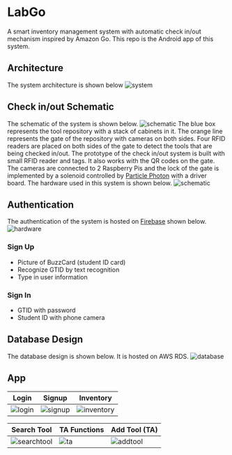 # LabGo
A smart inventory management system with automatic check in/out mechanism inspired by Amazon Go.
This repo is the Android app of this system.

## Architecture
The system architecture is shown below
![system](https://github.com/hdmonline/LabGo/blob/master/image/Smart%20Inventort%20Management%20System.png)

## Check in/out Schematic
The schematic of the system is shown below.
![schematic](https://github.com/hdmonline/LabGo/blob/master/image/schematic.png)
The blue box represents the tool repository with a stack of cabinets in it.
The orange line represents the gate of the repository with cameras on both sides. 
Four RFID readers are placed on both sides of the gate to detect the tools that are being checked in/out.
The prototype of the check in/out system is built with small RFID reader and tags. It also works with the QR codes on the gate.
The cameras are connected to 2 Raspberry Pis and the lock of the gate is implemented by a solenoid controlled by 
[Particle Photon](https://store.particle.io/collections/wifi/products/photon) with a driver board.
The hardware used in this system is shown below.
![schematic](https://github.com/hdmonline/LabGo/blob/master/image/hardware.png)

## Authentication
The authentication of the system is hosted on [Firebase](https://firebase.google.com/) shown below.
![hardware](https://github.com/hdmonline/LabGo/blob/master/image/hardware.png)
### Sign Up
* Picture of BuzzCard (student ID card)
* Recognize GTID by text recognition
* Type in user information
### Sign In
* GTID with password
* Student ID with phone camera

## Database Design
The database design is shown below. It is hosted on AWS RDS.
![database](https://github.com/hdmonline/LabGo/blob/master/image/database.png)

## App
|Login|Signup|Inventory|
|---|---|---|
|![login](https://github.com/hdmonline/LabGo/blob/master/image/login.png)|![signup](https://github.com/hdmonline/LabGo/blob/master/image/signup.jpg)|![inventory](https://github.com/hdmonline/LabGo/blob/master/image/inventory.png)|

|Search Tool|TA Functions|Add Tool (TA)|
|---|---|---|
|![searchtool](https://github.com/hdmonline/LabGo/blob/master/image/searchtool.png)|![ta](https://github.com/hdmonline/LabGo/blob/master/image/ta.png)|![addtool](https://github.com/hdmonline/LabGo/blob/master/image/addtool.png)|
